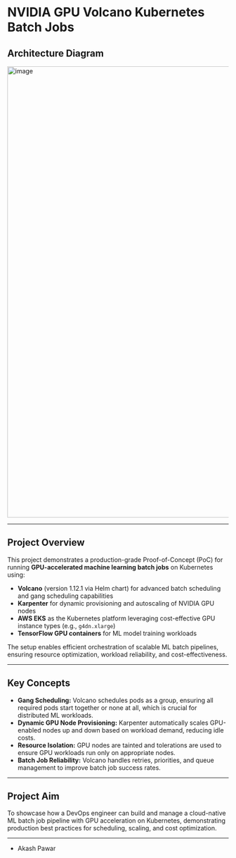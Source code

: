 # NVIDIA GPU Volcano Kubernetes Batch Jobs

## Architecture Diagram

<img width="1536" height="1024" alt="image" src="https://github.com/user-attachments/assets/94335330-0360-41aa-836a-8263d70cded6" />

---

## Project Overview

This project demonstrates a production-grade Proof-of-Concept (PoC) for running **GPU-accelerated machine learning batch jobs** on Kubernetes using:

* **Volcano** (version 1.12.1 via Helm chart) for advanced batch scheduling and gang scheduling capabilities
* **Karpenter** for dynamic provisioning and autoscaling of NVIDIA GPU nodes
* **AWS EKS** as the Kubernetes platform leveraging cost-effective GPU instance types (e.g., `g4dn.xlarge`)
* **TensorFlow GPU containers** for ML model training workloads

The setup enables efficient orchestration of scalable ML batch pipelines, ensuring resource optimization, workload reliability, and cost-effectiveness.

---

## Key Concepts

* **Gang Scheduling:** Volcano schedules pods as a group, ensuring all required pods start together or none at all, which is crucial for distributed ML workloads.
* **Dynamic GPU Node Provisioning:** Karpenter automatically scales GPU-enabled nodes up and down based on workload demand, reducing idle costs.
* **Resource Isolation:** GPU nodes are tainted and tolerations are used to ensure GPU workloads run only on appropriate nodes.
* **Batch Job Reliability:** Volcano handles retries, priorities, and queue management to improve batch job success rates.

---

## Project Aim

To showcase how a DevOps engineer can build and manage a cloud-native ML batch job pipeline with GPU acceleration on Kubernetes, demonstrating production best practices for scheduling, scaling, and cost optimization.

---
- Akash Pawar
